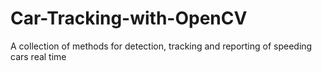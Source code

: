 # Car-Tracking-with-OpenCV
A collection of methods for detection, tracking and reporting of speeding cars real time
